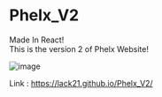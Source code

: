 # Phelx_V2

Made In React!  
This is the version 2 of Phelx Website!  

![image](https://user-images.githubusercontent.com/100687592/221196300-85d275e5-3329-46f6-936f-a8ac880f38fb.png)

Link : https://lack21.github.io/Phelx_V2/
